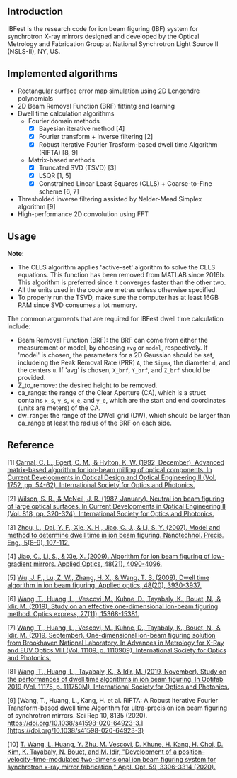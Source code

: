 ## Introduction
IBFest is the research code for ion beam figuring (IBF) system for synchrotron X-ray mirrors designed and developed by the Optical Metrology and Fabrication Group at National Synchrotron Light Source II (NSLS-II), NY, US. 

## Implemented algorithms
- Rectangular surface error map simulation using 2D Lengendre polynomials
- 2D Beam Removal Function (BRF) fittintg and learning
- Dwell time calculation algorithms
  - Fourier domain methods
    - [x] Bayesian iterative method [4]
    - [x] Fourier transform + Inverse filtering [2]
    - [x] Robust Iterative Fourier Trasform-based dwell time Algorithm (RIFTA) [8, 9]
  - Matrix-based methods
    - [x] Truncated SVD (TSVD) [3]
    - [x] LSQR [1, 5]
    - [x] Constrained Linear Least Squares (CLLS) + Coarse-to-Fine scheme [6, 7]
- Thresholded inverse filtering assisted by Nelder-Mead Simplex algorithm [9]
- High-performance 2D convolution using FFT

## Usage
**Note:**
  - The CLLS algorithm applies 'active-set' algorithm to solve the CLLS equations. This function has been removed from MATLAB since 2016b. This algorithm is preferred since it converges faster than the other two. 
  - All the units used in the code are metres unless otherwise specified.
  - To properly run the TSVD, make sure the computer has at least 16GB RAM since SVD consumes a lot memory.

The common arguments that are required for IBFest dwell time calculation include:
  - Beam Removal Function (BRF): the BRF can come from either the measurement or model, by choosing ```avg``` or ```model```, respectively. If 'model' is chosen, the parameters for a 2D Gaussian should be set, includeing the Peak Removal Rate (PRR) ```A```, the ```Sigma```, the diameter ```d```, and the centers ```u```. If 'avg' is chosen, ```X_brf```, ```Y_brf```, and ```Z_brf``` should be provided. 
  - Z_to_remove: the desired height to be removed. 
  - ca_range: the range of the Clear Aperture (CA), which is a struct contains ```x_s```, ```y_s```, ```x_e```, and ```y_e```, which are the start and end coordinates (units are meters) of the CA. 
  - dw_range: the range of the DWell grid (DW), which should be larger than ca_range at least the radius of the BRF on each side.

## Reference

[1] [Carnal, C. L., Egert, C. M., & Hylton, K. W. (1992, December). Advanced matrix-based algorithm for ion-beam milling of optical components. In Current Developments in Optical Design and Optical Engineering II (Vol. 1752, pp. 54-62). International Society for Optics and Photonics.](https://doi.org/10.1117/12.130719)

[2] [Wilson, S. R., & McNeil, J. R. (1987, January). Neutral ion beam figuring of large optical surfaces. In Current Developments in Optical Engineering II (Vol. 818, pp. 320-324). International Society for Optics and Photonics.](https://doi.org/10.1117/12.978903)

[3] [Zhou, L., Dai, Y. F., Xie, X. H., Jiao, C. J., & Li, S. Y. (2007). Model and method to determine dwell time in ion beam figuring. Nanotechnol. Precis. Eng., 5(8–9), 107-112.](http://en.cnki.com.cn/Article_en/CJFDTotal-NMJM200702009.htm)

[4] [Jiao, C., Li, S., & Xie, X. (2009). Algorithm for ion beam figuring of low-gradient mirrors. Applied Optics, 48(21), 4090-4096.](https://doi.org/10.1364/AO.48.004090)

[5] [Wu, J. F., Lu, Z. W., Zhang, H. X., & Wang, T. S. (2009). Dwell time algorithm in ion beam figuring. Applied optics, 48(20), 3930-3937.](https://doi.org/10.1364/AO.48.003930)

[6] [Wang, T., Huang, L., Vescovi, M., Kuhne, D., Tayabaly, K., Bouet, N., & Idir, M. (2019). Study on an effective one-dimensional ion-beam figuring method. Optics express, 27(11), 15368-15381.](https://doi.org/10.1364/OE.27.015368)

[7] [Wang, T., Huang, L., Vescovi, M., Kuhne, D., Tayabaly, K., Bouet, N., & Idir, M. (2019, September). One-dimensional ion-beam figuring solution from Brookhaven National Laboratory. In Advances in Metrology for X-Ray and EUV Optics VIII (Vol. 11109, p. 1110909). International Society for Optics and Photonics.](https://doi.org/10.1117/12.2526074)

[8] [Wang, T., Huang, L., Tayabaly, K., & Idir, M. (2019, November). Study on the performances of dwell time algorithms in ion beam figuring. In Optifab 2019 (Vol. 11175, p. 111750M). International Society for Optics and Photonics.](https://doi.org/10.1117/12.2536869)

[9] [Wang, T., Huang, L., Kang, H. et al. RIFTA: A Robust Iterative Fourier Transform-based dwell time Algorithm for ultra-precision ion beam figuring of synchrotron mirrors. Sci Rep 10, 8135 (2020). https://doi.org/10.1038/s41598-020-64923-3.](https://doi.org/10.1038/s41598-020-64923-3)

[10] [T. Wang, L. Huang, Y. Zhu, M. Vescovi, D. Khune, H. Kang, H. Choi, D. Kim, K. Tayabaly, N. Bouet, and M. Idir, "Development of a position–velocity–time-modulated two-dimensional ion beam figuring system for synchrotron x-ray mirror fabrication," Appl. Opt.  59, 3306-3314 (2020).](https://doi.org/10.1364/AO.389010)
